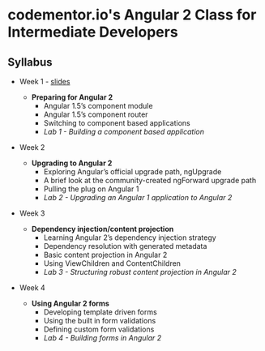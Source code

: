 # codementor.io's Angular 2 Class for Intermediate Developers

Syllabus
---------

* Week 1 - [slides](https://docs.google.com/presentation/d/1eckVYCSFpDS5oJ5SEDCU-OEvBBd2TZPnaipBIJTjj0Y/edit?usp=sharing)
  * **Preparing for Angular 2**
    * Angular 1.5’s component module
    * Angular 1.5’s component router
    * Switching to component based applications
    * *Lab 1 - Building a component based application*

* Week 2
  * **Upgrading to Angular 2**
    * Exploring Angular’s official upgrade path, ngUpgrade
    * A brief look at the community-created ngForward upgrade path
    * Pulling the plug on Angular 1
    * *Lab 2 - Upgrading an Angular 1 application to Angular 2*

* Week 3
  * **Dependency injection/content projection**
    * Learning Angular 2’s dependency injection strategy
    * Dependency resolution with generated metadata
    * Basic content projection in Angular 2
    * Using ViewChildren and ContentChildren
    * *Lab 3 - Structuring robust content projection in Angular 2*

* Week 4
  * **Using Angular 2 forms**
    * Developing template driven forms
    * Using the built in form validations
    * Defining custom form validations
    * *Lab 4 - Building forms in Angular 2*
